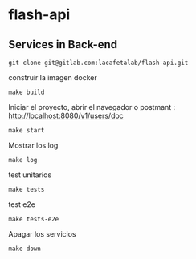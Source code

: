 # flash-api

Services in Back-end
---------------------

```
git clone git@gitlab.com:lacafetalab/flash-api.git
```


construir la imagen docker
```
make build
```

Iniciar el proyecto,
abrir el navegador o postmant : [http://localhost:8080/v1/users/doc](http://localhost:8080/v1/users/doc)  
```
make start
```

Mostrar los log
```
make log
```

test unitarios
```
make tests
```

test e2e
```
make tests-e2e
```

Apagar los servicios
```
make down
```
